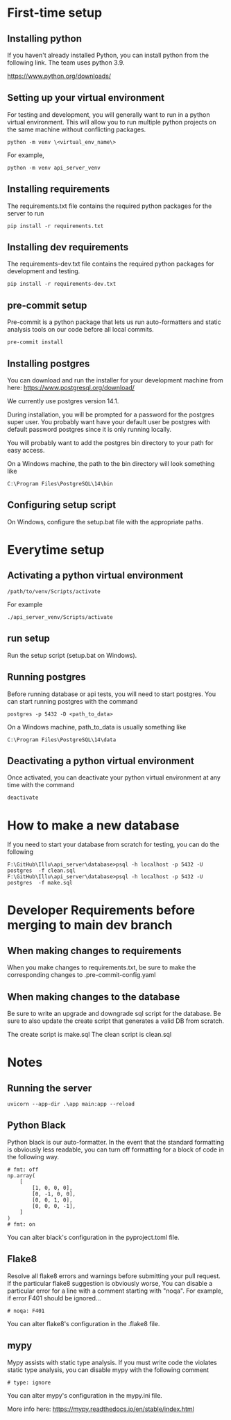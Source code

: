 # First-time setup
## Installing python
If you haven't already installed Python, you can install python from the following link. The team uses python 3.9.

https://www.python.org/downloads/

## Setting up your virtual environment
For testing and development, you will generally want to run in a python virtual environment.
This will allow you to run multiple python projects on the same machine without conflicting packages.

	python -m venv \<virtual_env_name\>

For example,

	python -m venv api_server_venv

## Installing requirements
The requirements.txt file contains the required python packages for the server to run

	pip install -r requirements.txt

## Installing dev requirements
The requirements-dev.txt file contains the required python packages for development and testing.

	pip install -r requirements-dev.txt

## pre-commit setup
Pre-commit is a python package that lets us run auto-formatters and static analysis tools on our code before all local 
commits.

	pre-commit install

## Installing postgres
You can download and run the installer for your development machine from here: https://www.postgresql.org/download/

We currently use postgres version 14.1.

During installation, you will be prompted for a password for the postgres super user.
You probably want have your default user be postgres with default password postgres since it is only running locally.

You will probably want to add the postgres bin directory to your path for easy access.

On a Windows machine, the path to the bin directory will look something like
	
	C:\Program Files\PostgreSQL\14\bin

## Configuring setup script
On Windows, configure the setup.bat file with the appropriate paths.

# Everytime setup
## Activating a python virtual environment
	/path/to/venv/Scripts/activate

For example
	
	./api_server_venv/Scripts/activate

## run setup
Run the setup script (setup.bat on Windows).

## Running postgres
Before running database or api tests, you will need to start postgres. You can start running postgres with the command

	postgres -p 5432 -D <path_to_data>

On a Windows machine, path_to_data is usually something like

	C:\Program Files\PostgreSQL\14\data

## Deactivating a python virtual environment
Once activated, you can deactivate your python virtual environment at any time with the command
	
	deactivate

# How to make a new database
If you need to start your database from scratch for testing, you can do the following

	F:\GitHub\Illu\api_server\database>psql -h localhost -p 5432 -U postgres  -f clean.sql
	F:\GitHub\Illu\api_server\database>psql -h localhost -p 5432 -U postgres  -f make.sql

# Developer Requirements before merging to main dev branch
## When making changes to requirements
When you make changes to requirements.txt, be sure to make the corresponding changes to .pre-commit-config.yaml

## When making changes to the database
Be sure to write an upgrade and downgrade sql script for the database. Be sure to also update the create script that 
generates a valid DB from scratch.

The create script is make.sql
The clean script is clean.sql

# Notes
## Running the server
	uvicorn --app-dir .\app main:app --reload

## Python Black
Python black is our auto-formatter. In the event that the standard formatting is obviously less readable,
you can turn off formatting for a block of code in the following way.

    # fmt: off
    np.array(
        [
            [1, 0, 0, 0],
            [0, -1, 0, 0],
            [0, 0, 1, 0],
            [0, 0, 0, -1],
        ]
    )
    # fmt: on

You can alter black's configuration in the pyproject.toml file.

## Flake8
Resolve all flake8 errors and warnings before submitting your pull request. If the particular flake8 suggestion is obviously worse,
You can disable a particular error for a line with a comment starting with "noqa". For example, if error F401 should be ignored...

    # noqa: F401

You can alter flake8's configuration in the .flake8 file.

## mypy
Mypy assists with static type analysis. If you must write code the violates static type analysis, you can disable mypy with the following
comment

    # type: ignore

You can alter mypy's configuration in the mypy.ini file.

More info here:
https://mypy.readthedocs.io/en/stable/index.html